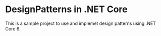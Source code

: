 # DesignPatterns in .NET Core

This is a sample project to use and implemet design patterns using .NET Core 6.
